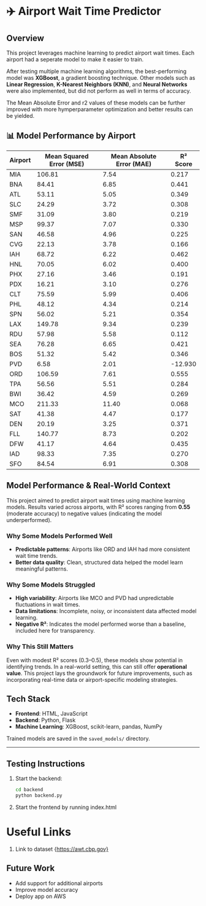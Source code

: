# ✈️ Airport Wait Time Predictor

##  Overview

This project leverages machine learning to predict airport wait times. Each airport had a seperate model to make it easier to train.

After testing multiple machine learning algorithms, the best-performing model was **XGBoost**, a gradient boosting technique. Other models such as **Linear Regression**, **K-Nearest Neighbors (KNN)**, and **Neural Networks** were also implemented, but did not perform as well in terms of accuracy.



The Mean Absolute Error and r2 values of these models can be further improved with more hymperparameter optimization and better results can be yielded. 



## 📊 Model Performance by Airport

| Airport | Mean Squared Error (MSE) | Mean Absolute Error (MAE) | R² Score |
|---------|---------------------------|----------------------------|----------|
| MIA     | 106.81                    | 7.54                       | 0.217    |
| BNA     | 84.41                     | 6.85                       | 0.441    |
| ATL     | 53.11                     | 5.05                       | 0.349    |
| SLC     | 24.29                     | 3.72                       | 0.308    |
| SMF     | 31.09                     | 3.80                       | 0.219    |
| MSP     | 99.37                     | 7.07                       | 0.330    |
| SAN     | 46.58                     | 4.96                       | 0.225    |
| CVG     | 22.13                     | 3.78                       | 0.166    |
| IAH     | 68.72                     | 6.22                       | 0.462    |
| HNL     | 70.05                     | 6.02                       | 0.400    |
| PHX     | 27.16                     | 3.46                       | 0.191    |
| PDX     | 16.21                     | 3.10                       | 0.276    |
| CLT     | 75.59                     | 5.99                       | 0.406    |
| PHL     | 48.12                     | 4.34                       | 0.214    |
| SPN     | 56.02                     | 5.21                       | 0.354    |
| LAX     | 149.78                    | 9.34                       | 0.239    |
| RDU     | 57.98                     | 5.58                       | 0.112    |
| SEA     | 76.28                     | 6.65                       | 0.421    |
| BOS     | 51.32                     | 5.42                       | 0.346    |
| PVD     | 6.58                      | 2.01                       | -12.930  |
| ORD     | 106.59                    | 7.61                       | 0.555    |
| TPA     | 56.56                     | 5.51                       | 0.284    |
| BWI     | 36.42                     | 4.59                       | 0.269    |
| MCO     | 211.33                    | 11.40                      | 0.068    |
| SAT     | 41.38                     | 4.47                       | 0.177    |
| DEN     | 20.19                     | 3.25                       | 0.371    |
| FLL     | 140.77                    | 8.73                       | 0.202    |
| DFW     | 41.17                     | 4.64                       | 0.435    |
| IAD     | 98.33                     | 7.35                       | 0.270    |
| SFO     | 84.54                     | 6.91                       | 0.308    |

## Model Performance & Real-World Context

This project aimed to predict airport wait times using machine learning models. Results varied across airports, with R² scores ranging from **0.55** (moderate accuracy) to negative values (indicating the model underperformed).

### Why Some Models Performed Well
- **Predictable patterns**: Airports like ORD and IAH had more consistent wait time trends.
- **Better data quality**: Clean, structured data helped the model learn meaningful patterns.

### Why Some Models Struggled
- **High variability**: Airports like MCO and PVD had unpredictable fluctuations in wait times.
- **Data limitations**: Incomplete, noisy, or inconsistent data affected model learning.
- **Negative R²**: Indicates the model performed worse than a baseline, included here for transparency.

### Why This Still Matters
Even with modest R² scores (0.3–0.5), these models show potential in identifying trends. In a real-world setting, this can still offer **operational value**. This project lays the groundwork for future improvements, such as incorporating real-time data or airport-specific modeling strategies.



## Tech Stack

- **Frontend**: HTML, JavaScript
- **Backend**: Python, Flask
- **Machine Learning**: XGBoost, scikit-learn, pandas, NumPy

Trained models are saved in the `saved_models/` directory.

---

##  Testing Instructions

1. Start the backend:
   ```bash
   cd backend
   python backend.py

2. Start the frontend by running index.html

# Useful Links
1. Link to dataset {https://awt.cbp.gov}

##  Future Work

- Add support for additional airports
- Improve model accuracy
- Deploy app on AWS
